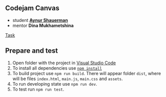 ## Codejam Canvas
* student **[Aynur Shauerman](https://github.com/aykuli)**
* mentor **Dina Mukhametshina**

[Task](https://github.com/rolling-scopes-school/tasks/blob/master/tasks/stage-2/codejam-canvas/codejam-canvas.md)

## Prepare and test
1. Open folder with the project in [Visual Studio Code](https://code.visualstudio.com/download)
2. To install all dependencies use [`npm install`](https://docs.npmjs.com/cli/install)
3. To build project use `npm run build`. There will appear folder `dist`, where will be files `index.html`, `main.js`, `main.css` and `assets`.
4. To run developing state use `npm run dev`.
5. To test run `npm run test`.
